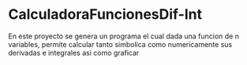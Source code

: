 # CalculadoraFuncionesDif-Int
En este proyecto se genera un programa el cual dada una funcion de n variables, permite calcular tanto simbolica como numericamente sus derivadas e integrales asi como graficar
